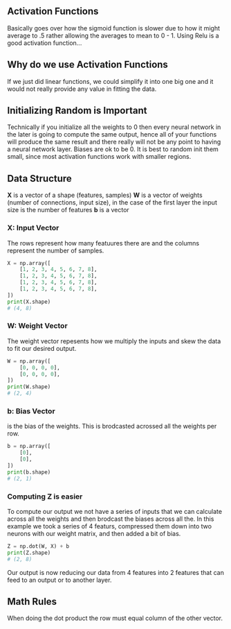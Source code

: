 ## Activation Functions
Basically goes over how the sigmoid function is slower due to how it might average to .5 rather allowing the averages to mean to 0 - 1. Using Relu is a good activation function...

## Why do we use Activation Functions
If we just did linear functions, we could simplify it into one big one and it would not really provide any value in fitting the data.

## Initializing Random is Important
Technically if you initialize all the weights to 0 then every neural network in the later is going to compute the same output, hence all of your functions will produce the same result and there really will not be any point to having a neural network layer.
Biases are ok to be 0. It is best to random init them small, since most activation functions work with smaller regions.

## Data Structure
**X** is a vector of a shape (features, samples)
**W** is a vector of weights (number of connections, input size), in the case of the first layer the input size is the number of features
**b** is a vector 

### X: Input Vector
The rows represent how many featuures there are and the columns represent the number of samples.
```python
X = np.array([
    [1, 2, 3, 4, 5, 6, 7, 8],
    [1, 2, 3, 4, 5, 6, 7, 8],
    [1, 2, 3, 4, 5, 6, 7, 8],
    [1, 2, 3, 4, 5, 6, 7, 8],
])
print(X.shape)
# (4, 8)
```

### W: Weight Vector
The weight vector repesents how we multiply the inputs and skew the data to fit our desired output.
```python
W = np.array([
    [0, 0, 0, 0],
    [0, 0, 0, 0],
])
print(W.shape)
# (2, 4)
```

### b: Bias Vector
is the bias of the weights. This is brodcasted acrossed all the weights per row.
```python
b = np.array([
    [0],
    [0],
])
print(b.shape)
# (2, 1)
```

### Computing Z is easier
To compute our output we not have a series of inputs that we can calculate across all the weights and then brodcast the biases across all the. In this example we took a series of 4 featurs, compressed them down into two neurons with our weight matrix, and then added a bit of bias.
```python
Z = np.dot(W, X) + b
print(Z.shape)
# (2, 8)
```
Our output is now reducing our data from 4 features into 2 features that can feed to an output or to another layer. 

## Math Rules
When doing the dot product the row must equal column of the other vector. 